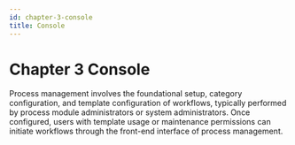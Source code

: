 ```yaml
---
id: chapter-3-console
title: Console
---
```


# Chapter 3 Console

Process management involves the foundational setup, category configuration, and template configuration of workflows, typically performed by process module administrators or system administrators. Once configured, users with template usage or maintenance permissions can initiate workflows through the front-end interface of process management.
